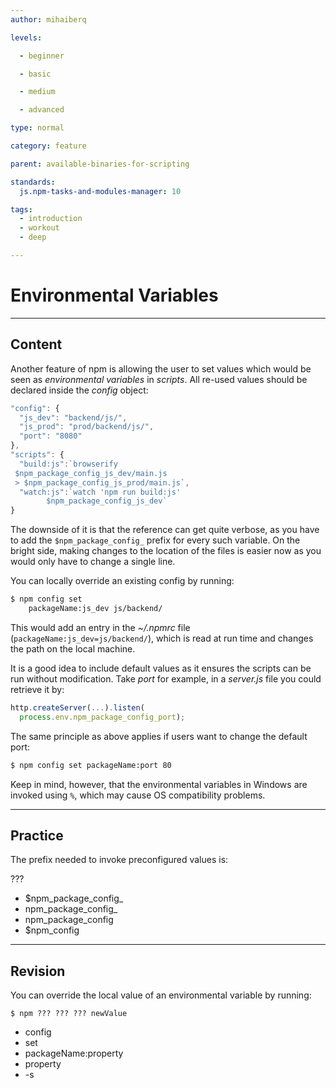 ```yaml
---
author: mihaiberq

levels:

  - beginner

  - basic

  - medium

  - advanced

type: normal

category: feature

parent: available-binaries-for-scripting

standards:
  js.npm-tasks-and-modules-manager: 10

tags:
  - introduction
  - workout
  - deep

---
```

# Environmental Variables

---
## Content

Another feature of npm is allowing the user to set values which would be seen as *environmental variables* in *scripts*. All re-used values should be declared inside the *config* object:
```javascript
"config": {
  "js_dev": "backend/js/",
  "js_prod": "prod/backend/js/",
  "port": "8080"
},
"scripts": {
  "build:js":`browserify
 $npm_package_config_js_dev/main.js
 > $npm_package_config_js_prod/main.js`,
  "watch:js":`watch 'npm run build:js'
        $npm_package_config_js_dev`
}
```
The downside of it is that the reference can get quite verbose, as you have to add the `$npm_package_config_` prefix for every such variable. On the bright side, making changes to the location of the files is easier now as you would only have to change a single line.

You can locally override an existing config by running:
```bash
$ npm config set
    packageName:js_dev js/backend/
```
This would add an entry in the *~/.npmrc* file (`packageName:js_dev=js/backend/`), which is read at run time and changes the path on the local machine.

It is a good idea to include default values as it ensures the scripts can be run without modification. Take *port* for example, in a *server.js* file you could retrieve it by:
```javascript
http.createServer(...).listen(
  process.env.npm_package_config_port);
```
The same principle as above applies if users want to change the default port:
```bash
$ npm config set packageName:port 80
```

Keep in mind, however, that the environmental variables in Windows are invoked using `%`, which may cause OS compatibility problems.

---
## Practice

The prefix needed to invoke preconfigured values is:

???

* $npm_package_config_
* npm_package_config_
* npm_package_config
* $npm_config

---
## Revision

You can override the local value of an environmental variable by running:
```
$ npm ??? ??? ??? newValue
```

* config
* set
* packageName:property
* property
* -s
